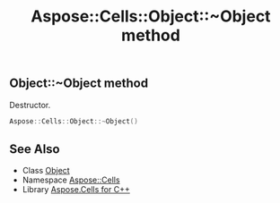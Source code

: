 ﻿---
title: Aspose::Cells::Object::~Object method
linktitle: ~Object
second_title: Aspose.Cells for C++ API Reference
description: 'Aspose::Cells::Object::~Object method. Destructor in C++.'
type: docs
weight: 200
url: /cpp/aspose.cells/object/~object/
---
## Object::~Object method


Destructor.

```cpp
Aspose::Cells::Object::~Object()
```

## See Also

* Class [Object](../)
* Namespace [Aspose::Cells](../../)
* Library [Aspose.Cells for C++](../../../)
